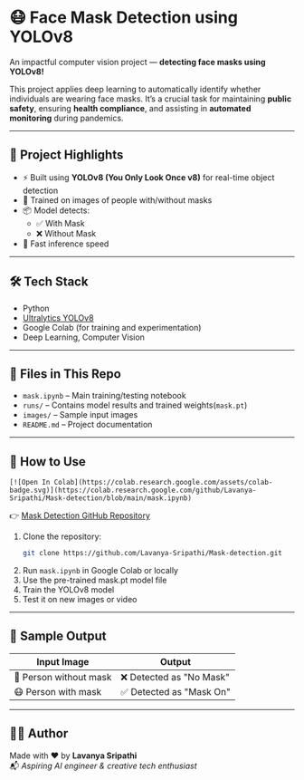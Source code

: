 # 😷 Face Mask Detection using YOLOv8

An impactful computer vision project — **detecting face masks using YOLOv8!**

This project applies deep learning to automatically identify whether individuals are wearing face masks. It’s a crucial task for maintaining **public safety**, ensuring **health compliance**, and assisting in **automated monitoring** during pandemics.

---

## 🚀 Project Highlights

- ⚡️ Built using **YOLOv8 (You Only Look Once v8)** for real-time object detection
- 🧠 Trained on images of people with/without masks
- 📦 Model detects:
  - ✅ With Mask
  - ❌ Without Mask
- 🔬 Fast inference speed

---

## 🛠️ Tech Stack

- Python
- [Ultralytics YOLOv8](https://docs.ultralytics.com/)
- Google Colab (for training and experimentation)
- Deep Learning, Computer Vision

---

## 📁 Files in This Repo

- `mask.ipynb` – Main training/testing notebook
- `runs/` – Contains model results and trained weights(`mask.pt`) 
- `images/` – Sample input images 
- `README.md` – Project documentation

---

## 🧪 How to Use

    [![Open In Colab](https://colab.research.google.com/assets/colab-badge.svg)](https://colab.research.google.com/github/Lavanya-Sripathi/Mask-detection/blob/main/mask.ipynb)  
  👉 [Mask Detection GitHub Repository](https://github.com/Lavanya-Sripathi/Mask-detection)

1. Clone the repository:
   ```bash
   git clone https://github.com/Lavanya-Sripathi/Mask-detection.git
   ```
2. Run `mask.ipynb` in Google Colab or locally
3. Use the pre-trained mask.pt model file
4. Train the YOLOv8 model
5. Test it on new images or video

---


## 📸 Sample Output

| Input Image | Output |
|-------------|--------|
| 👤 Person without mask | ❌ Detected as "No Mask" |                  
| 😷 Person with mask     | ✅ Detected as "Mask On" |

---

## 🙋‍♀️ Author

Made with ❤️ by **Lavanya Sripathi**  
📬 *Aspiring AI engineer & creative tech enthusiast*




